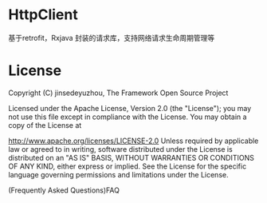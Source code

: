 # HttpClient
基于retrofit，Rxjava 封装的请求库，支持网络请求生命周期管理等


# License
Copyright (C) jinsedeyuzhou, The Framework Open Source Project

Licensed under the Apache License, Version 2.0 (the "License"); you may not use this file except in compliance with the License. You may obtain a copy of the License at

http://www.apache.org/licenses/LICENSE-2.0
Unless required by applicable law or agreed to in writing, software distributed under the License is distributed on an "AS IS" BASIS, WITHOUT WARRANTIES OR CONDITIONS OF ANY KIND, either express or implied. See the License for the specific language governing permissions and limitations under the License.

(Frequently Asked Questions)FAQ

